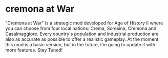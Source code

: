 # cremona at War
"Cremona at War" is a strategic mod developed for Age of History II where you can choose from four local nations: Crema, Soresina, Cremona and Casalmaggiore. Every country's population and industrial production are also as accurate as possible to offer a realistic gameplay. At the moment, this mod is a basic version, but in the future, I'm going to update it with more features. Stay Tuned!

